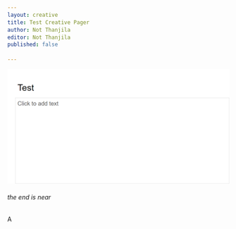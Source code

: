 ```yaml
---
layout: creative
title: Test Creative Pager
author: Not Thanjila
editor: Not Thanjila
published: false

---
```

![](/uploads/delete.PNG)

###### the end is near

A